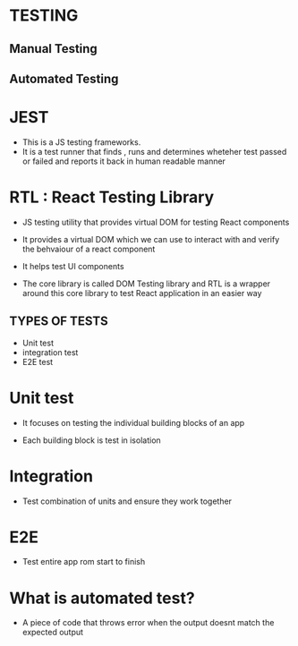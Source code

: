 # TESTING

## Manual Testing

## Automated Testing

# JEST

- This is a JS testing frameworks.
- It is a test runner that finds , runs and determines wheteher test passed or failed and reports it back in human readable manner

# RTL : React Testing Library

- JS testing utility that provides virtual DOM for testing React components

- It provides a virtual DOM which we can use to interact with and verify the behvaiour of a react component

- It helps test UI components
- The core library is called DOM Testing library and RTL is a wrapper around this core library to test React application in an easier way

## TYPES OF TESTS

- Unit test
- integration test
- E2E test

# Unit test

- It focuses on testing the individual building blocks of an app

- Each building block is test in isolation

# Integration

- Test combination of units and ensure they work together

# E2E

- Test entire app rom start to finish

# What is automated test?

- A piece of code that throws error when the output doesnt match the expected output
